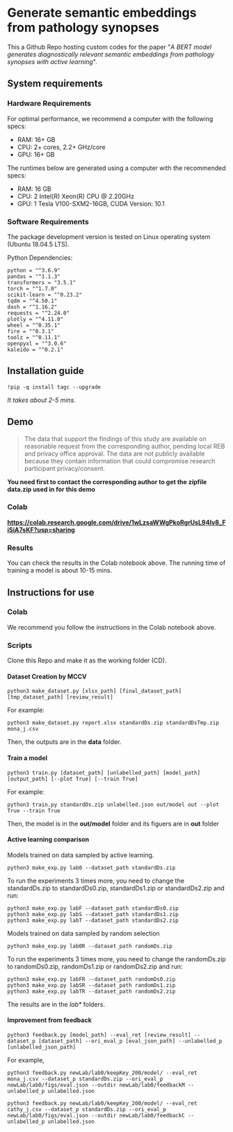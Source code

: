 # Generate semantic embeddings from pathology synopses

This a Github Repo hosting custom codes for the paper "*A BERT model generates diagnostically relevant semantic embeddings from pathology synopses with active learning*".

## System requirements

### Hardware Requirements

For optimal performance, we recommend a computer with the following specs:

* RAM: 16+ GB
* CPU: 2+ cores, 2.2+ GHz/core
* GPU: 16+ GB

The runtimes below are generated using a computer with the recommended specs:
 * RAM: 16 GB
 * CPU: 2 Intel(R) Xeon(R) CPU @ 2.20GHz
 * GPU: 1 Tesla V100-SXM2-16GB, CUDA Version: 10.1

### Software Requirements

The package development version is tested on Linux operating system (Ubuntu 18.04.5 LTS).

Python Dependencies:

    python = "^3.6.9"
    pandas = "^1.1.3"
    transformers = "3.5.1"
    torch = "^1.7.0"
    scikit-learn = "^0.23.2"
    tqdm = "^4.50.1"
    dash = "^1.16.2"
    requests = "^2.24.0"
    plotly = "^4.11.0"
    wheel = "^0.35.1"
    fire = "^0.3.1"
    toolz = "^0.11.1"
    openpyxl = "^3.0.6"
    kaleido = "^0.2.1"

## Installation guide

    !pip -q install tagc --upgrade

*It takes about 2-5 mins.*

## Demo

> The data that support the findings of this study are available on reasonable request from the corresponding author, pending local REB and privacy office approval. The data are not publicly available because they contain information that could compromise research participant privacy/consent.

**You need first to contact the corresponding author to get the zipfile data.zip used in for this demo**

### Colab

**https://colab.research.google.com/drive/1wLzsaWWgPkoRgrUsL94Iv8_FiSiA7sKF?usp=sharing**


### Results

You can check the results in the Colab notebook above. The running time of training a model is about 10-15 mins.

## Instructions for use

### Colab
We recommend you follow the instructions in the Colab notebook above.

### Scripts

Clone this Repo and make it as the working folder (CD).

#### Dataset Creation by MCCV

    python3 make_dataset.py [xlsx_path] [final_dataset_path][tmp_dataset_path] [review_result]

For example:

    python3 make_dataset.py report.xlsx standardDs.zip standardDsTmp.zip mona_j.csv

Then, the outputs are in the **data** folder.
#### Train a model

    python3 train.py [dataset_path] [unlabelled_path] [model_path] [output_path] [--plot True] [--train True]

For example:

    python3 train.py standardDs.zip unlabelled.json out/model out --plot True --train True

Then, the model is in the **out/model** folder and its figuers are in **out** folder
#### Active learning comparison

Models trained on data sampled by active learning.

    python3 make_exp.py lab0 --dataset_path standardDs.zip

To run the experiments 3 times more, you need to change the standardDs.zip to standardDs0.zip, standardDs1.zip or standardDs2.zip and run:

    python3 make_exp.py labF --dataset_path standardDs0.zip
    python3 make_exp.py labS --dataset_path standardDs1.zip
    python3 make_exp.py labT --dataset_path standardDs2.zip

Models trained on data sampled by random selection

    python3 make_exp.py lab0R --dataset_path randomDs.zip

To run the experiments 3 times more, you need to change the randomDs.zip to randomDs0.zip, randomDs1.zip or randomDs2.zip and run:

    python3 make_exp.py labFR --dataset_path randomDs0.zip
    python3 make_exp.py labSR --dataset_path randomDs1.zip
    python3 make_exp.py labTR --dataset_path randomDs2.zip

The results are in the _lab*_ folders.

#### Improvement from feedback

    python3 feedback.py [model_path] --eval_ret [review_result] --dataset_p [dataset_path] --ori_eval_p [eval_json_path] --unlabelled_p [unlabelled_json_path]

For example,

    python3 feedback.py newLab/lab0/keepKey_200/model/ --eval_ret mona_j.csv --dataset_p standardDs.zip --ori_eval_p newLab/lab0/figs/eval.json --outdir newLab/lab0/feedbackM --unlabelled_p unlabelled.json

    python3 feedback.py newLab/lab0/keepKey_200/model/ --eval_ret cathy_j.csv --dataset_p standardDs.zip --ori_eval_p newLab/lab0/figs/eval.json --outdir newLab/lab0/feedbackC --unlabelled_p unlabelled.json
